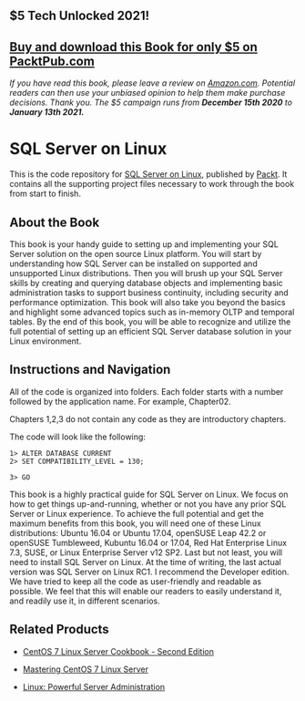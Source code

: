 ## $5 Tech Unlocked 2021!
[Buy and download this Book for only $5 on PacktPub.com](https://www.packtpub.com/product/sql-server-on-linux/9781788291804)
-----
*If you have read this book, please leave a review on [Amazon.com](https://www.amazon.com/gp/product/1788291808).     Potential readers can then use your unbiased opinion to help them make purchase decisions. Thank you. The $5 campaign         runs from __December 15th 2020__ to __January 13th 2021.__*

# SQL Server on Linux
This is the code repository for [SQL Server on Linux](https://www.packtpub.com/big-data-and-business-intelligence/sql-server-linux?utm_source=github&utm_medium=repository&utm_campaign=9781788291804), published by [Packt](https://www.packtpub.com/?utm_source=github). It contains all the supporting project files necessary to work through the book from start to finish.
## About the Book
This book is your handy guide to setting up and implementing your SQL Server solution on the open source Linux platform. You will start by understanding how SQL Server can be installed on supported and unsupported Linux distributions. Then you will brush up your SQL Server skills by creating and querying database objects and implementing basic administration tasks to support business continuity, including security and performance optimization. This book will also take you beyond the basics and highlight some advanced topics such as in-memory OLTP and temporal tables.
By the end of this book, you will be able to recognize and utilize the full potential of setting up an efficient SQL Server database solution in your Linux environment.
## Instructions and Navigation
All of the code is organized into folders. Each folder starts with a number followed by the application name. For example, Chapter02.

Chapters 1,2,3  do not contain any code as they are introductory chapters.

The code will look like the following:
```
1> ALTER DATABASE CURRENT 
2> SET COMPATIBILITY_LEVEL = 130;

3> GO
```

This book is a highly practical guide for SQL Server on Linux. We focus on how to get things up-and-running, whether or not you have any prior SQL Server or Linux experience. To achieve the full potential and get the maximum benefits from this book, you will need one of these Linux distributions: Ubuntu 16.04 or Ubuntu 17.04, openSUSE Leap 42.2 or openSUSE Tumbleweed, Kubuntu 16.04 or 17.04, Red Hat Enterprise Linux 7.3, SUSE, or Linux Enterprise Server v12 SP2.
Last but not least, you will need to install SQL Server on Linux. At the time of writing, the last actual version was SQL Server on Linux RC1. I recommend the Developer edition. We have tried to keep all the code as user-friendly and readable as possible. We feel that this will enable our readers to easily understand it, and readily use it, in different scenarios.

## Related Products
* [CentOS 7 Linux Server Cookbook - Second Edition](https://www.packtpub.com/networking-and-servers/centos-7-linux-server-cookbook-second-edition?utm_source=github&utm_medium=repository&utm_campaign=9781785887284)

* [Mastering CentOS 7 Linux Server](https://www.packtpub.com/networking-and-servers/mastering-centos-7-linux-server?utm_source=github&utm_medium=repository&utm_campaign=9781785282393)

* [Linux: Powerful Server Administration](https://www.packtpub.com/networking-and-servers/linux-powerful-server-administration?utm_source=github&utm_medium=repository&utm_campaign=9781788293778)

